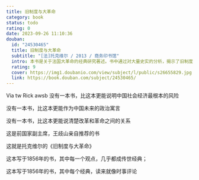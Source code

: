 ```yaml
---
title: 旧制度与大革命
category: book
status: todo
rating: 0
date: 2023-09-26 11:10:36
douban:
  id: "24530465"
  title: 旧制度与大革命
  subtitle: "[法]托克维尔 / 2013 / 商务印书馆"
  intro: 本书是关于法国大革命的经典研究著述。书中通过对大量史实的分析，揭示了旧制度与法国大革命的内在联系。既论述了大革命的开创性和决裂性，又论述了它的连续性，认为大革命是长期历史发展的必然结果。本书对大革命以来法国历史的反复性提出了独到的见解，是研究法国大革命时期历史的必读书。
  rating: 9
  cover: https://img1.doubanio.com/view/subject/l/public/s26655829.jpg
  link: https://book.douban.com/subject/24530465/
---
```


Via tw Rick awsb 没有一本书，比这本更能说明中国社会经济最根本的风险

没有一本书，比这本更能作为中国未来的政治寓言

没有一本书，比这本更能说清楚改革和革命之间的关系

这是前国家副主席，王歧山亲自推荐的书

这就是托克维尔的《旧制度与大革命》

这本写于1856年的书，其中每一个观点，几乎都成传世经典；

这本写于1856年的书，其中每个经典，读来就像时事评论